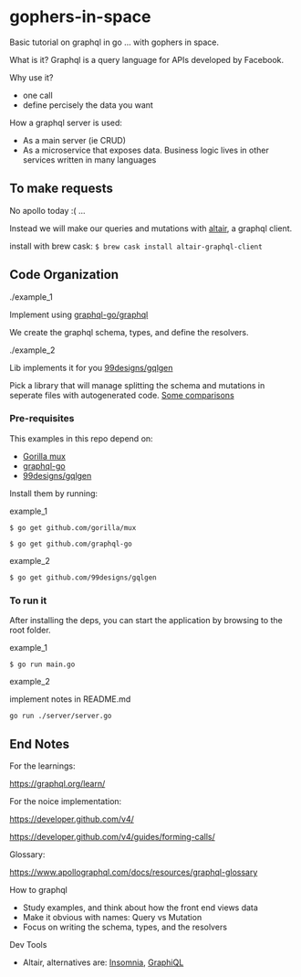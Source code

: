 # gophers-in-space
Basic tutorial on graphql in go ... with gophers in space.

What is it?
Graphql is a query language for APIs developed by Facebook.

Why use it?
- one call
- define percisely the data you want

How a graphql server is used:
- As a main server (ie CRUD)
- As a microservice that exposes data. Business logic lives in other services written in many languages

## To make requests

No apollo today :( ...

Instead we will make our queries and mutations with [altair](https://github.com/imolorhe/altair), a graphql client.

install with brew cask:
`$ brew cask install altair-graphql-client`


## Code Organization

./example_1

Implement using [graphql-go/graphql](https://github.com/graphql-go/graphql)

We create the graphql schema, types, and define the resolvers.

./example_2

Lib implements it for you [99designs/gqlgen](https://github.com/99designs/gqlgen)

Pick a library that will manage splitting the schema and mutations in seperate files with autogenerated code.
[Some comparisons](https://gqlgen.com/feature-comparison/)

### Pre-requisites

This examples in this repo depend on:
- [Gorilla mux](http://www.gorillatoolkit.org/pkg/mux)
- [graphql-go](https://github.com/graphql-go/graphql)
- [99designs/gqlgen](https://github.com/99designs/gqlgen)

Install them by running:

example_1

`$ go get github.com/gorilla/mux`

`$ go get github.com/graphql-go`


example_2

`$ go get github.com/99designs/gqlgen`

### To run it

After installing the deps, you can start the application by browsing to the root folder.

example_1

`$ go run main.go`

example_2

implement notes in README.md

`go run ./server/server.go`

## End Notes

For the learnings:

https://graphql.org/learn/

For the noice implementation:

https://developer.github.com/v4/

https://developer.github.com/v4/guides/forming-calls/

Glossary:

https://www.apollographql.com/docs/resources/graphql-glossary

How to graphql
- Study examples, and think about how the front end views data
- Make it obvious with names: Query vs Mutation
- Focus on writing the schema, types, and the resolvers

Dev Tools
- Altair, alternatives are: [Insomnia](https://github.com/getinsomnia/insomnia), [GraphiQL](https://github.com/graphql/graphiql)
